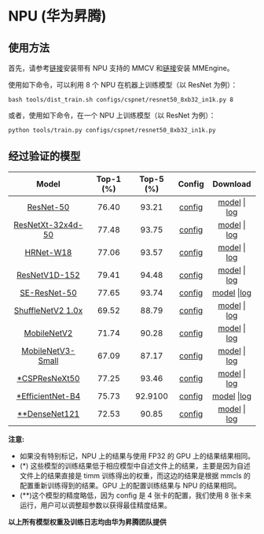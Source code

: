 # NPU (华为昇腾)

## 使用方法

首先，请参考[链接](https://mmcv.readthedocs.io/zh_CN/latest/get_started/build.html#npu-mmcv-full)安装带有 NPU 支持的 MMCV 和[链接](https://mmengine.readthedocs.io/en/latest/get_started/installation.html#build-from-source)安装 MMEngine。

使用如下命令，可以利用 8 个 NPU 在机器上训练模型（以 ResNet 为例）：

```shell
bash tools/dist_train.sh configs/cspnet/resnet50_8xb32_in1k.py 8
```

或者，使用如下命令，在一个 NPU 上训练模型（以 ResNet 为例）：

```shell
python tools/train.py configs/cspnet/resnet50_8xb32_in1k.py
```

## 经过验证的模型

|                                                    Model                                                     | Top-1 (%) | Top-5 (%) |                                                          Config                                                          |                                                       Download                                                       |
| :----------------------------------------------------------------------------------------------------------: | :-------: | :-------: | :----------------------------------------------------------------------------------------------------------------------: | :------------------------------------------------------------------------------------------------------------------: |
|        [ResNet-50](https://github.com/open-mmlab/mmclassification/blob/1.x/configs/resnet/README.md)         |   76.40   |   93.21   |         [config](https://github.com/open-mmlab/mmclassification/blob/1.x/configs/resnet/resnet50_8xb32_in1k.py)          |     [model](<>) \| [log](https://download.openmmlab.com/mmclassification/v1/device/npu/resnet50_8xb32_in1k.log)      |
|    [ResNetXt-32x4d-50](https://github.com/open-mmlab/mmclassification/blob/1.x/configs/resnext/README.md)    |   77.48   |   93.75   |     [config](https://github.com/open-mmlab/mmclassification/blob/1.x/configs/resnext/resnext50-32x4d_8xb32_in1k.py)      |  [model](<>) \| [log](https://download.openmmlab.com/mmclassification/v1/device/npu/resnext50-32x4d_8xb32_in1k.log)  |
|       [HRNet-W18](https://github.com/open-mmlab/mmclassification/blob/master/configs/hrnet/README.md)        |   77.06   |   93.57   |         [config](https://github.com/open-mmlab/mmclassification/blob/1.x/configs/hrnet/hrnet-w18_4xb32_in1k.py)          |     [model](<>) \| [log](https://download.openmmlab.com/mmclassification/v1/device/npu/hrnet-w18_4xb32_in1k.log)     |
|      [ResNetV1D-152](https://github.com/open-mmlab/mmclassification/blob/1.x/configs/resnet/README.md)       |   79.41   |   94.48   |       [config](https://github.com/open-mmlab/mmclassification/blob/1.x/configs/resnet/resnetv1d152_8xb32_in1k.py)        |   [model](<>) \| [log](https://download.openmmlab.com/mmclassification/v1/device/npu/resnetv1d152_8xb32_in1k.log)    |
|      [SE-ResNet-50](https://github.com/open-mmlab/mmclassification/blob/1.x/configs/seresnet/README.md)      |   77.65   |   93.74   |       [config](https://github.com/open-mmlab/mmclassification/blob/1.x/configs/seresnet/seresnet50_8xb32_in1k.py)        |     [model](<>) \|[log](https://download.openmmlab.com/mmclassification/v1/device/npu/seresnet50_8xb32_in1k.log)     |
| [ShuffleNetV2 1.0x](https://github.com/open-mmlab/mmclassification/blob/1.x/configs/shufflenet_v2/README.md) |   69.52   |   88.79   | [config](https://github.com/open-mmlab/mmclassification/blob/1.x/configs/shufflenet_v2/shufflenet-v2-1x_16xb64_in1k.py)  | [model](<>) \| [log](https://download.openmmlab.com/mmclassification/v1/device/npu/shufflenet-v2-1x_16xb64_in1k.log) |
|         [MobileNetV2](https://github.com/open-mmlab/mmclassification/tree/1.x/configs/mobilenet_v2)          |   71.74   |   90.28   |    [config](https://github.com/open-mmlab/mmclassification/blob/1.x/configs/mobilenet_v2/mobilenet-v2_8xb32_in1k.py)     |   [model](<>) \| [log](https://download.openmmlab.com/mmclassification/v1/device/npu/mobilenet-v2_8xb32_in1k.log)    |
| [MobileNetV3-Small](https://github.com/open-mmlab/mmclassification/blob/1.x/configs/mobilenet_v3/README.md)  |   67.09   |   87.17   | [config](https://github.com/open-mmlab/mmclassification/blob/1.x/configs/mobilenet_v3/mobilenet-v3-small_8xb128_in1k.py) |      [model](<>) \| [log](https://download.openmmlab.com/mmclassification/v1/device/npu/mobilenet-v3-small.log)      |
|      [\*CSPResNeXt50](https://github.com/open-mmlab/mmclassification/blob/1.x/configs/cspnet/README.md)      |   77.25   |   93.46   |       [config](https://github.com/open-mmlab/mmclassification/blob/1.x/configs/cspnet/cspresnext50_8xb32_in1k.py)        |   [model](<>) \| [log](https://download.openmmlab.com/mmclassification/v1/device/npu/cspresnext50_8xb32_in1k.log)    |
| [\*EfficientNet-B4](https://github.com/open-mmlab/mmclassification/blob/1.x/configs/efficientnet/README.md)  |   75.73   |  92.9100  |   [config](https://github.com/open-mmlab/mmclassification/blob/1.x/configs/efficientnet/efficientnet-b4_8xb32_in1k.py)   |  [model](<>) \|[log](https://download.openmmlab.com/mmclassification/v1/device/npu/efficientnet-b4_8xb32_in1k.log)   |
|    [\*\*DenseNet121](https://github.com/open-mmlab/mmclassification/blob/1.x/configs/densenet/README.md)     |   72.53   |   90.85   |      [config](https://github.com/open-mmlab/mmclassification/blob/1.x/configs/densenet/densenet121_4xb256_in1k.py)       |   [model](<>) \| [log](https://download.openmmlab.com/mmclassification/v1/device/npu/densenet121_4xb256_in1k.log)    |

**注意:**

- 如果没有特别标记，NPU 上的结果与使用 FP32 的 GPU 上的结果结果相同。
- (\*) 这些模型的训练结果低于相应模型中自述文件上的结果，主要是因为自述文件上的结果直接是 timm 训练得出的权重，而这边的结果是根据 mmcls 的配置重新训练得到的结果。GPU 上的配置训练结果与 NPU 的结果相同。
- (\*\*)这个模型的精度略低，因为 config 是 4 张卡的配置，我们使用 8 张卡来运行，用户可以调整超参数以获得最佳精度结果。

**以上所有模型权重及训练日志均由华为昇腾团队提供**
